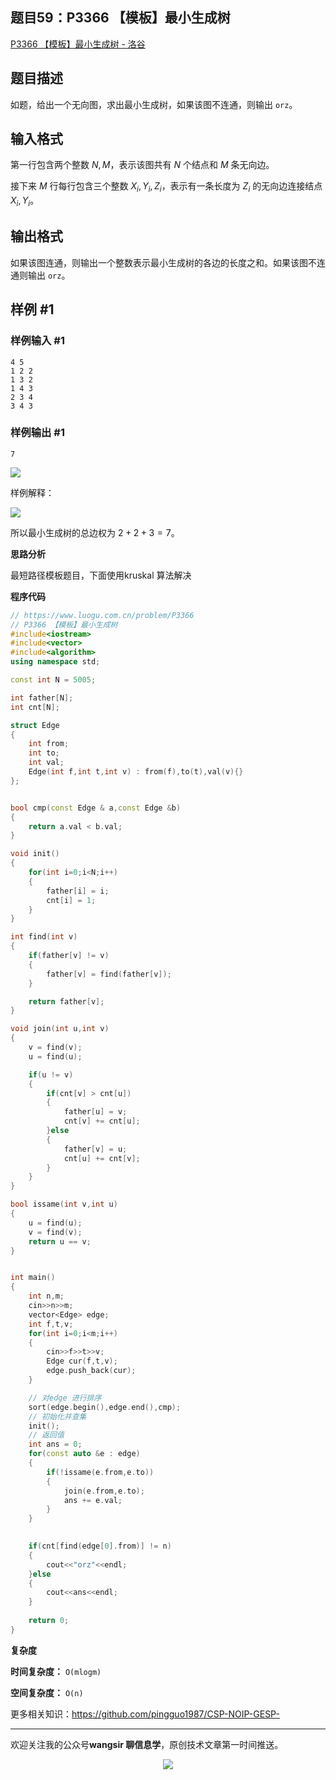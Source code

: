 ﻿## 题目59：P3366 【模板】最小生成树

[P3366 【模板】最小生成树 - 洛谷 ](https://www.luogu.com.cn/problem/P3366)

## 题目描述

如题，给出一个无向图，求出最小生成树，如果该图不连通，则输出 `orz`。

## 输入格式

第一行包含两个整数 $N,M$，表示该图共有 $N$ 个结点和 $M$ 条无向边。

接下来 $M$ 行每行包含三个整数 $X_i,Y_i,Z_i$，表示有一条长度为 $Z_i$ 的无向边连接结点 $X_i,Y_i$。

## 输出格式

如果该图连通，则输出一个整数表示最小生成树的各边的长度之和。如果该图不连通则输出 `orz`。

## 样例 #1

### 样例输入 #1

```
4 5
1 2 2
1 3 2
1 4 3
2 3 4
3 4 3
```

### 样例输出 #1

```
7
```

<img src ="https://cdn.jsdelivr.net/gh/pingguo1987/CSP-NOIP-GESP-/image/pic/图论/图论_题目59：P3366 【模板】最小生成树/image-20250109122336967.png" />




样例解释：

 <img src ="https://cdn.jsdelivr.net/gh/pingguo1987/CSP-NOIP-GESP-/image/pic/图论/图论_题目59：P3366 【模板】最小生成树/2259.png" /> 

所以最小生成树的总边权为 $2+2+3=7$。

**思路分析**

最短路径模板题目，下面使用kruskal 算法解决

**程序代码**

```c++
// https://www.luogu.com.cn/problem/P3366
// P3366 【模板】最小生成树
#include<iostream>
#include<vector>
#include<algorithm>
using namespace std;

const int N = 5005;

int father[N];
int cnt[N];

struct Edge
{
    int from;
    int to;
    int val;
    Edge(int f,int t,int v) : from(f),to(t),val(v){}
};


bool cmp(const Edge & a,const Edge &b)
{
    return a.val < b.val;
}

void init()
{
    for(int i=0;i<N;i++)
    {
        father[i] = i;
        cnt[i] = 1;
    }
}

int find(int v)
{
    if(father[v] != v)
    {
        father[v] = find(father[v]);
    }

    return father[v];
}

void join(int u,int v)
{
    v = find(v);
    u = find(u);

    if(u != v)
    {
        if(cnt[v] > cnt[u])
        {
            father[u] = v;
            cnt[v] += cnt[u];
        }else
        {
            father[v] = u;
            cnt[u] += cnt[v];
        }
    }
}

bool issame(int v,int u)
{
    u = find(u);
    v = find(v);
    return u == v;
}


int main()
{
    int n,m;
    cin>>n>>m;
    vector<Edge> edge;
    int f,t,v;
    for(int i=0;i<m;i++)
    {
        cin>>f>>t>>v;
        Edge cur(f,t,v);
        edge.push_back(cur);
    }

    // 对edge 进行排序
    sort(edge.begin(),edge.end(),cmp);
    // 初始化并查集
    init();
    // 返回值 
    int ans = 0;
    for(const auto &e : edge)
    {
        if(!issame(e.from,e.to))
        {
            join(e.from,e.to);
            ans += e.val;
        }
    }
    

    if(cnt[find(edge[0].from)] != n)
    {
        cout<<"orz"<<endl;
    }else
    {
        cout<<ans<<endl;
    }
    
    return 0;
}

```

**复杂度**

**时间复杂度：** `O(mlogm)` 

**空间复杂度：** `O(n)` 



更多相关知识：https://github.com/pingguo1987/CSP-NOIP-GESP-

---

欢迎关注我的公众号**wangsir 聊信息学**，原创技术文章第一时间推送。

<center>
    <img src="https://cdn.jsdelivr.net/gh/pingguo1987/CSP-NOIP-GESP-/image/pic/公众号-扫码版.png">
</center>
